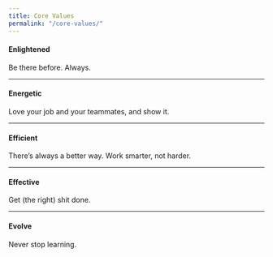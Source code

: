 ```yaml
---
title: Core Values
permalink: "/core-values/"
---
```


#### **Enlightened**

Be there before. Always. 


---

#### **Energetic**

Love your job and your teammates, and show it.


---

#### **Efficient**

There’s always a better way. Work smarter, not harder.


---

#### **Effective**

Get (the right) shit done.


---

#### **Evolve**

Never stop learning.

